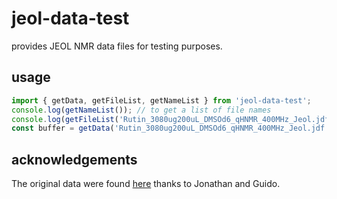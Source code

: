 # jeol-data-test

provides JEOL NMR data files for testing purposes.

## usage

```js
import { getData, getFileList, getNameList } from 'jeol-data-test';
console.log(getNameList()); // to get a list of file names
console.log(getFileList('Rutin_3080ug200uL_DMSOd6_qHNMR_400MHz_Jeol.jdf'));// to get an array of fileList
const buffer = getData('Rutin_3080ug200uL_DMSOd6_qHNMR_400MHz_Jeol.jdf');// to get a promise of the arrayBuffer of the file.

```
## acknowledgements
The original data were found [here](https://dataverse.harvard.edu/dataset.xhtml?persistentId=doi:10.7910/DVN/ZAZDNM) thanks to Jonathan and Guido.
